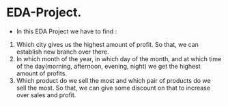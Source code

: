 # EDA-Project.
* In this EDA Project we have to find :
1. Which city gives us the highest amount of profit. So that, we can establish new branch over there.
2. In which month of the year, in which day of the month, and at which time of the day(morning, afternoon, evening, night) we get the highest amount of profits.
3. Which product do we sell the most and which pair of products do we sell the most. So that, we can give some discount on that to increase over sales and profit.
